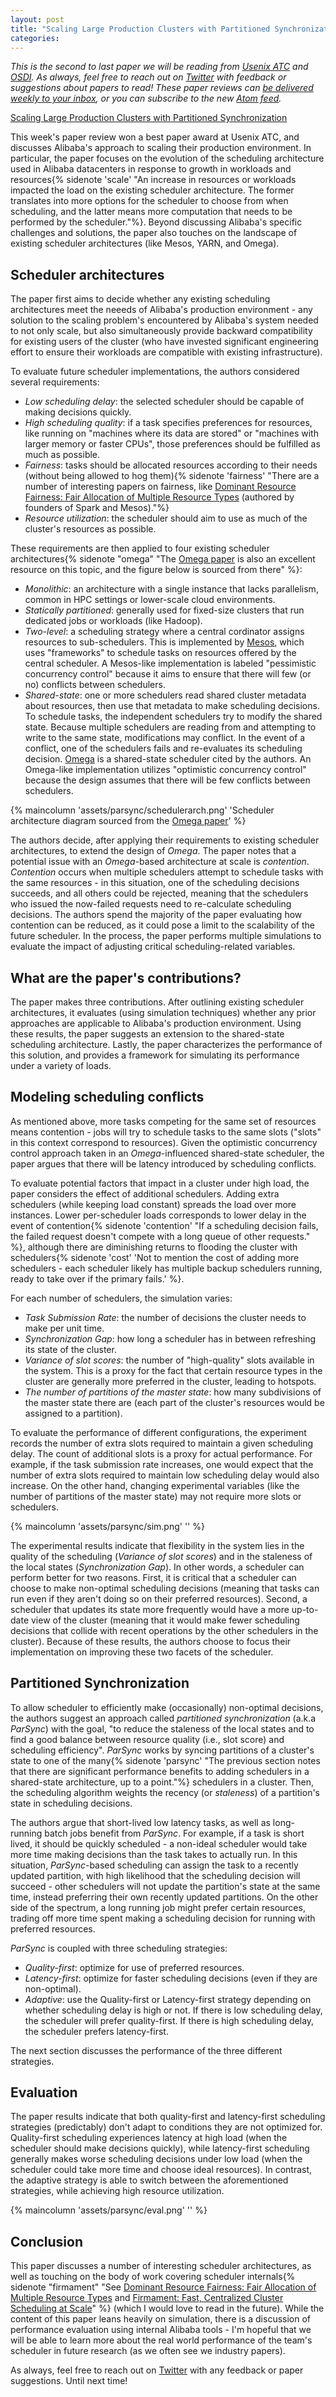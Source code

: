 ```yaml
---
layout: post
title: "Scaling Large Production Clusters with Partitioned Synchronization"
categories:
---
```


_This is the second to last paper we will be reading from [Usenix ATC](https://www.usenix.org/conference/atc21) and [OSDI](https://www.usenix.org/conference/osdi21). As always, feel free to reach out on [Twitter](https://twitter.com/micahlerner) with feedback or suggestions about papers to read! These paper reviews can [be delivered weekly to your inbox](https://tinyletter.com/micahlerner/), or you can subscribe to the new [Atom feed](https://www.micahlerner.com/feed.xml)._

[Scaling Large Production Clusters with Partitioned Synchronization](https://www.usenix.org/system/files/atc21-feng-yihui.pdf)

This week's paper review won a best paper award at Usenix ATC, and discusses Alibaba's approach to scaling their production environment. In particular, the paper focuses on the evolution of the scheduling architecture used in Alibaba datacenters in response to growth in workloads and resources{% sidenote 'scale' "An increase in resources or workloads impacted the load on the existing scheduler architecture. The former translates into more options for the scheduler to choose from when scheduling, and the latter means more computation that needs to be performed by the scheduler."%}. Beyond discussing Alibaba's specific challenges and solutions, the paper also touches on the landscape of existing scheduler architectures (like Mesos, YARN, and Omega). 


## Scheduler architectures

The paper first aims to decide whether any existing scheduling architectures meet the neeeds of Alibaba's production environment - any solution to the scaling problem's encountered by Alibaba's system needed to not only scale, but also simultaneously provide backward compatibility for existing users of the cluster (who have invested significant engineering effort to ensure their workloads are compatible with existing infrastructure). 

 To evaluate future scheduler implementations, the authors considered several requirements:

- _Low scheduling delay_: the selected scheduler should be capable of making decisions quickly.
- _High scheduling quality_: if a task specifies preferences for resources, like running on "machines where its data are stored" or "machines with larger memory or faster CPUs", those preferences should be fulfilled as much as possible.
- _Fairness_: tasks should be allocated resources according to their needs (without being allowed to hog them){% sidenote 'fairness' "There are a number of interesting papers on fairness, like [Dominant Resource Fairness: Fair Allocation of Multiple Resource Types](https://cs.stanford.edu/~matei/papers/2011/nsdi_drf.pdf) (authored by founders of Spark and Mesos)."%}
- _Resource utilization_: the scheduler should aim to use as much of the cluster's resources as possible.

These requirements are then applied to four existing scheduler architectures{% sidenote "omega" "The [Omega paper](https://static.googleusercontent.com/media/research.google.com/en//pubs/archive/41684.pdf) is also an excellent resource on this topic, and the figure below is sourced from there" %}:

- _Monolithic_: an architecture with a single instance that lacks parallelism, common in HPC settings or lower-scale cloud environments.
- _Statically partitioned_: generally used for fixed-size clusters that run dedicated jobs or workloads (like Hadoop).
- _Two-level_: a scheduling strategy where a central cordinator assigns resources to sub-schedulers. This is implemented by [Mesos](https://people.eecs.berkeley.edu/~alig/papers/mesos.pdf), which uses "frameworks" to schedule tasks on resources offered by the central scheduler. A Mesos-like implementation is labeled "pessimistic concurrency control" because it aims to ensure that there will few (or no) conflicts between schedulers.
- _Shared-state_: one or more schedulers read shared cluster metadata about resources, then use that metadata to make scheduling decisions.  To schedule tasks, the independent schedulers try to modify the shared state. Because multiple schedulers are reading from and attempting to write to the same state, modifications may conflict. In the event of a conflict, one of the schedulers fails and re-evaluates its scheduling decision. [Omega](https://static.googleusercontent.com/media/research.google.com/en//pubs/archive/41684.pdf) is a shared-state scheduler cited by the authors. An Omega-like implementation utilizes "optimistic concurrency control" because the design assumes that there will be few conflicts between schedulers.

{% maincolumn 'assets/parsync/schedulerarch.png' 'Scheduler architecture diagram sourced from the [Omega paper](https://static.googleusercontent.com/media/research.google.com/en//pubs/archive/41684.pdf)' %}

The authors decide, after applying their requirements to existing scheduler architectures, to extend the design of _Omega_. The paper notes that a potential issue with an _Omega_-based architecture at scale is _contention_. _Contention_ occurs when multiple schedulers attempt to schedule tasks with the same resources - in this situation, one of the scheduling decisions succeeds, and all others could be rejected, meaning that the schedulers who issued the now-failed requests need to re-calculate scheduling decisions. The authors spend the majority of the paper evaluating how contention can be reduced, as it could pose a limit to the scalability of the future scheduler. In the process, the paper performs multiple simulations to evaluate the impact of adjusting critical scheduling-related variables.

## What are the paper's contributions?

The paper makes three contributions. After outlining existing scheduler architectures, it evaluates (using simulation techniques) whether any prior approaches are applicable to Alibaba's production environment. Using these results, the paper suggests an extension to the shared-state scheduling architecture. Lastly, the paper characterizes the performance of this solution, and provides a framework for simulating its performance under a variety of loads.

## Modeling scheduling conflicts

As mentioned above, more tasks competing for the same set of resources means contention - jobs will try to schedule tasks to the same slots ("slots" in this context correspond to resources). Given the optimistic concurrency control approach taken in an _Omega_-influenced shared-state scheduler, the paper argues that there will be latency introduced by scheduling conflicts. 

To evaluate potential factors that impact in a cluster under high load, the paper considers the effect of additional schedulers. Adding extra schedulers (while keeping load constant) spreads the load over more instances. Lower per-scheduler loads corresponds to lower delay in the event of contention{% sidenote 'contention' "If a scheduling decision fails, the failed request doesn't compete with a long queue of other requests." %}, although there are diminishing returns to flooding the cluster with schedulers{% sidenote 'cost' 'Not to mention the cost of adding more schedulers - each scheduler likely has multiple backup schedulers running, ready to take over if the primary fails.' %}.

For each number of schedulers, the simulation varies:

- _Task Submission Rate_: the number of decisions the cluster needs to make per unit time.
- _Synchronization Gap_: how long a scheduler has in between refreshing its state of the cluster.
- _Variance of slot scores_: the number of "high-quality" slots available in the system. This is a proxy for the fact that certain resource types in the cluster are generally more preferred in the cluster, leading to hotspots.
- _The number of partitions of the master state_: how many subdivisions of the master state there are (each part of the cluster's resources would be assigned to a partition).

To evaluate the performance of different configurations, the experiment records the number of extra slots required to maintain a given scheduling delay. The count of additional slots is a proxy for actual performance. For example, if the task submission rate increases, one would expect that the number of extra slots required to maintain low scheduling delay would also increase. On the other hand, changing experimental variables (like the number of partitions of the master state) may not require more slots or schedulers.

{% maincolumn 'assets/parsync/sim.png' '' %}

The experimental results indicate that flexibility in the system lies in the quality of the scheduling (_Variance of slot scores_) and in the staleness of the local states (_Synchronization Gap_). In other words, a scheduler can perform better for two reasons. First, it is critical that a scheduler can choose to make non-optimal scheduling decisions (meaning that tasks can run even if they aren't doing so on their preferred resources). Second, a scheduler that updates its state more frequently would have a more up-to-date view of the cluster (meaning that it would make fewer scheduling decisions that collide with recent operations by the other schedulers in the cluster). Because of these results, the authors choose to focus their implementation on improving these two facets of the scheduler.

## Partitioned Synchronization

To allow scheduler to efficiently make (occasionally) non-optimal decisions, the authors suggest an approach called _partitioned synchronization_ (a.k.a _ParSync_) with the goal, "to reduce the staleness of the local states and to find a good balance between resource quality (i.e., slot score) and scheduling efficiency". _ParSync_ works by syncing partitions of a cluster's state to one of the many{% sidenote 'parsync' "The previous section notes that there are significant performance benefits to adding schedulers in a shared-state architecture, up to a point."%} schedulers in a cluster. Then, the scheduling algorithm weights the recency (or _staleness_) of a partition's state in scheduling decisions. 

The authors argue that short-lived low latency tasks, as well as long-running batch jobs benefit from _ParSync_. For example, if a task is short lived, it should be quickly scheduled - a non-ideal scheduler would take more time making decisions than the task takes to actually run. In this situation, _ParSync_-based scheduling can assign the task to a recently updated partition, with high likelihood that the scheduling decision will succeed - other schedulers will not update the partition's state at the same time, instead preferring their own recently updated partitions. On the other side of the spectrum, a long running job might prefer certain resources, trading off more time spent making a scheduling decision for running with preferred resources.

_ParSync_ is coupled with three scheduling strategies: 

- _Quality-first_: optimize for use of preferred resources.
- _Latency-first_: optimize for faster scheduling decisions (even if they are non-optimal).
- _Adaptive_: use the Quality-first or Latency-first strategy depending on whether scheduling delay is high or not. If there is low scheduling delay, the scheduler will prefer quality-first. If there is high scheduling delay, the scheduler prefers latency-first.

The next section discusses the performance of the three different strategies.

## Evaluation

The paper results indicate that both quality-first and latency-first scheduling strategies (predictably) don't adapt to conditions they are not optimized for. Quality-first scheduling experiences latency at high load (when the scheduler should make decisions quickly), while latency-first scheduling generally makes worse scheduling decisions under low load (when the scheduler could take more time and choose ideal resources). In contrast, the adaptive strategy is able to switch between the aforementioned strategies, while achieving high resource utilization.

{% maincolumn 'assets/parsync/eval.png' '' %}

## Conclusion

This paper discusses a number of interesting scheduler architectures, as well as touching on the body of work covering scheduler internals{% sidenote "firmament" "See [Dominant Resource Fairness: Fair Allocation of Multiple Resource Types](https://cs.stanford.edu/~matei/papers/2011/nsdi_drf.pdf) and [Firmament: Fast, Centralized Cluster Scheduling at Scale](https://www.usenix.org/system/files/conference/osdi16/osdi16-gog.pdf)" %} (which I would love to read in the future). While the content of this paper leans heavily on simulation, there is a discussion of performance evaluation using internal Alibaba tools - I'm hopeful that we will be able to learn more about the real world performance of the team's scheduler in future research (as we often see we industry papers). 

As always, feel free to reach out on [Twitter](https://twitter.com/micahlerner) with any feedback or paper suggestions. Until next time!